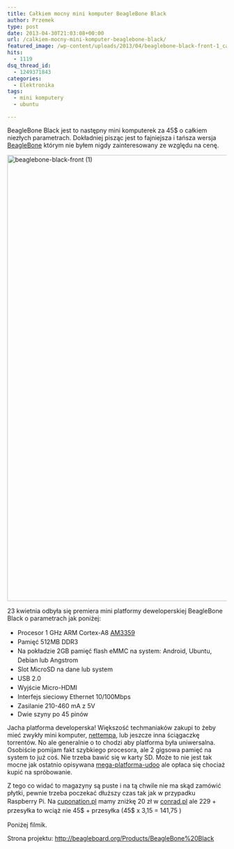 ```yaml
---
title: Całkiem mocny mini komputer BeagleBone Black
author: Przemek
type: post
date: 2013-04-30T21:03:08+00:00
url: /calkiem-mocny-mini-komputer-beaglebone-black/
featured_image: /wp-content/uploads/2013/04/beaglebone-black-front-1_canvas.jpg
hits:
  - 1119
dsq_thread_id:
  - 1249371843
categories:
  - Elektronika
tags:
  - mini komputery
  - ubuntu

---
```

BeagleBone Black jest to następny mini komputerek za 45$ o całkiem niezłych parametrach. Dokładniej pisząc jest to fajniejsza i tańsza wersja <a href="http://beagleboard.org/Products/BeagleBone" target="_blank">BeagleBone</a> którym nie byłem nigdy zainteresowany ze względu na cenę.

<!--more-->

[<img class="aligncenter size-full wp-image-3020" alt="beaglebone-black-front (1)" src="http://techfreak.pl/wp-content/uploads/2013/04/beaglebone-black-front-1.jpg" width="1602" height="1024" />][1]

23 kwietnia odbyła się premiera mini platformy deweloperskiej BeagleBone Black o parametrach jak poniżej:

  * <span style="line-height: 1.5em;">Procesor 1 GHz ARM Cortex-A8 </span><a style="line-height: 1.5em;" href="http://www.ti.com/product/am3359" target="_blank">AM3359</a>
  * <span style="line-height: 1.5em;">Pamięć 512MB DDR3 </span>
  * <span style="line-height: 1.5em;">Na pokładzie 2GB pamięć flash eMMC na system: Android, Ubuntu, Debian lub </span><span style="line-height: 1.5em;">Angstrom</span>
  * <span style="line-height: 1.5em;">Slot MicroSD na dane lub system</span>
  * <span style="line-height: 1.5em;">USB 2.0</span>
  * <span style="line-height: 1.5em;">Wyjście Micro-HDMI </span>
  * <span style="line-height: 1.5em;">Interfejs sieciowy Ethernet 10/100Mbps</span>
  * <span style="line-height: 1.5em;">Zasilanie 210-460 mA z 5V</span>
  * Dwie szyny po 45 pinów

Jacha platforma developerska! Większość techmaniaków zakupi to żeby mieć zwykły mini komputer, <a href="http://techfreak.pl/nettemp" target="_blank">nettempa</a>, lub jeszcze inna ściągaczkę torrentów. No ale generalnie o to chodzi aby platforma była uniwersalna. Osobiście pomijam fakt szybkiego procesora, ale 2 gigsowa pamięć na system to już coś. Nie trzeba bawić się w karty SD. Może to nie jest tak mocne jak ostatnio opisywana [mega-platforma-udoo][2] ale opłaca się chociaż kupić na spróbowanie.

Z tego co widać to magazyny są puste i na tą chwile nie ma skąd zamówić płytki, pewnie trzeba poczekać dłuższy czas tak jak w przypadku Raspberry Pi. Na <span style="line-height: 1.5em;"><a title="kupon" href="https://www.cuponation.pl/elektronika-rtv-agd-promocje" target="_blank">cuponation.pl</a> mamy zniżkę 20 zł w <a href="http://www.conrad.pl/01-aa%2ftpl_inhalt.htm?websale7=conrad&tpl=01-aa/tpl_inhalt.htm&include_tpl=ws-customer-01-aa/event/409907_mini-pc.html" target="_blank">conrad.pl</a> ale 229 + przesyłka to wciąż nie 45$ + przesyłka (45$ x 3,15 = 141,75 )</span>

Poniżej filmik.



Strona projektu: <http://beagleboard.org/Products/BeagleBone%20Black>

 [1]: http://techfreak.pl/wp-content/uploads/2013/04/beaglebone-black-front-1.jpg
 [2]: http://techfreak.pl/mega-platforma-udoo/